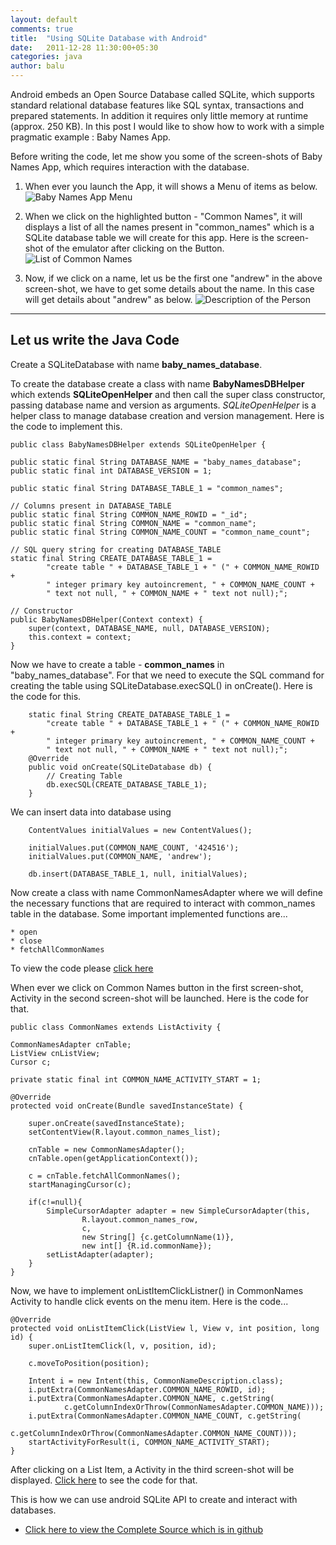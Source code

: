 ```yaml
---
layout: default
comments: true
title:  "Using SQLite Database with Android"
date:   2011-12-28 11:30:00+05:30
categories: java
author: balu
---
```

Android embeds an Open Source Database called SQLite, which supports standard relational database features like SQL syntax, transactions and prepared statements. In addition it requires only little memory at runtime (approx. 250 KB). In this post I would like to show how to work with a simple pragmatic example : Baby Names App.

Before writing the code, let me show you some of the screen-shots of Baby Names App, which requires interaction with the database.

1. When ever you launch the App, it will shows a Menu of items as below.
   ![Baby Names App Menu](/dumps/20111229/baby_names_menu.png)

2. When we click on the highlighted button - "Common Names", it will displays a list of all the names present in "common_names" which is a SQLite database table we will create for this app. Here is the screen-shot of the emulator after clicking on the Button.
   ![List of Common Names](/dumps/20111229/baby_names_cn_list.png)

3. Now, if we click on a name, let us be the first one "andrew" in the above screen-shot, we have to get some details about the name. In this case will get details about "andrew" as below.
   ![Description of the Person](/dumps/20111229/baby_names_cn_desc.png)

---------------------------
Let us write the Java Code
---------------------------
Create a SQLiteDatabase with name **baby_names_database**.

To create the database create a class with name **BabyNamesDBHelper** which extends **SQLiteOpenHelper** and then call the super class constructor, passing database name and version as arguments. *SQLiteOpenHelper* is a helper class to manage database creation and version management. Here is the code to implement this.

    public class BabyNamesDBHelper extends SQLiteOpenHelper {

	public static final String DATABASE_NAME = "baby_names_database";
	public static final int DATABASE_VERSION = 1;

	public static final String DATABASE_TABLE_1 = "common_names";

	// Columns present in DATABASE_TABLE
	public static final String COMMON_NAME_ROWID = "_id";
	public static final String COMMON_NAME = "common_name";
	public static final String COMMON_NAME_COUNT = "common_name_count";

	// SQL query string for creating DATABASE_TABLE
	static final String CREATE_DATABASE_TABLE_1 =
			"create table " + DATABASE_TABLE_1 + " (" + COMMON_NAME_ROWID +
			" integer primary key autoincrement, " + COMMON_NAME_COUNT +
			" text not null, " + COMMON_NAME + " text not null);";

	// Constructor
	public BabyNamesDBHelper(Context context) {
		super(context, DATABASE_NAME, null, DATABASE_VERSION);
		this.context = context;
	}



Now we have to create a table - **common_names** in "baby_names_database". For that we need to execute the SQL command for creating the table using SQLiteDatabase.execSQL() in onCreate(). Here is the code for this.

        static final String CREATE_DATABASE_TABLE_1 =
			"create table " + DATABASE_TABLE_1 + " (" + COMMON_NAME_ROWID +
			" integer primary key autoincrement, " + COMMON_NAME_COUNT +
			" text not null, " + COMMON_NAME + " text not null);";
        @Override
        public void onCreate(SQLiteDatabase db) {
        	// Creating Table
        	db.execSQL(CREATE_DATABASE_TABLE_1);
        }



We can insert data into database using

        ContentValues initialValues = new ContentValues();

        initialValues.put(COMMON_NAME_COUNT, '424516');
        initialValues.put(COMMON_NAME, 'andrew');

        db.insert(DATABASE_TABLE_1, null, initialValues);



Now create a class with name CommonNamesAdapter where we will define the necessary functions that are required to interact with common_names table in the database. Some important implemented functions are...

    * open
    * close
    * fetchAllCommonNames

To view the code please [click here](https://github.com/Balu-Varanasi/BabyNamesApp/blob/master/src/balu/android/database/CommonNamesAdapter.java)


When ever we click on Common Names button in the first screen-shot, Activity in the second screen-shot will be launched. Here is the code for that.


    public class CommonNames extends ListActivity {

	CommonNamesAdapter cnTable;
	ListView cnListView;
	Cursor c;

	private static final int COMMON_NAME_ACTIVITY_START = 1;

	@Override
	protected void onCreate(Bundle savedInstanceState) {

		super.onCreate(savedInstanceState);
		setContentView(R.layout.common_names_list);

		cnTable = new CommonNamesAdapter();
		cnTable.open(getApplicationContext());

		c = cnTable.fetchAllCommonNames();
		startManagingCursor(c);

		if(c!=null){
			SimpleCursorAdapter adapter = new SimpleCursorAdapter(this,
					R.layout.common_names_row,
					c,
					new String[] {c.getColumnName(1)},
					new int[] {R.id.commonName});
			setListAdapter(adapter);
		}
	}


Now, we have to implement onListItemClickListner() in CommonNames Activity to handle click events on the menu item. Here is the code...


	@Override
	protected void onListItemClick(ListView l, View v, int position, long id) {
		super.onListItemClick(l, v, position, id);

		c.moveToPosition(position);

		Intent i = new Intent(this, CommonNameDescription.class);
		i.putExtra(CommonNamesAdapter.COMMON_NAME_ROWID, id);
		i.putExtra(CommonNamesAdapter.COMMON_NAME, c.getString(
				c.getColumnIndexOrThrow(CommonNamesAdapter.COMMON_NAME)));
		i.putExtra(CommonNamesAdapter.COMMON_NAME_COUNT, c.getString(
				c.getColumnIndexOrThrow(CommonNamesAdapter.COMMON_NAME_COUNT)));
		startActivityForResult(i, COMMON_NAME_ACTIVITY_START);
	}



After clicking on a List Item, a Activity in the third screen-shot will be displayed. [Click here](https://github.com/Balu-Varanasi/BabyNamesApp/blob/master/src/balu/android/CommonNameDescription.java) to see the code for that.


This is how we can use android SQLite API to create and interact with databases.

* [Click here to view the Complete Source which is in github](https://github.com/Balu-Varanasi/BabyNamesApp/tree/master/src/balu/android)

